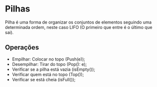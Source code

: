 # Pilhas

Pilha é uma forma de organizar os conjuntos de elementos seguindo uma determinada ordem, neste caso LIFO (O primeiro que entre é o último que sai).

## Operações

* Empilhar: Colocar no topo (Push(e));
* Desempilhar: Tirar do topo (Pop(): e);
* Verificar se a pilha está vazia (isEmpty());
* Verificar quem está no topo (Top());
* Verificar se está cheia (isFull());